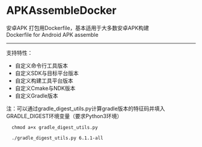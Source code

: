 # APKAssembleDocker
  
安卓APK 打包用Dockerfile，基本适用于大多数安卓APK构建   
Dockerfile for Android APK assemble  

-----  

支持特性：  

- 自定义命令行工具版本
- 自定义SDK与目标平台版本
- 自定义构建工具平台版本
- 自定义Cmake与NDK版本
- 自定义Gradle版本
  
注：可以通过gradle_digest_utils.py计算gradle版本的特征码并填入GRADLE_DIGEST环境变量（要求Python3环境）  

```
  chmod a+x gradle_digest_utils.py

  ./gradle_digest_utils.py 6.1.1-all
```
